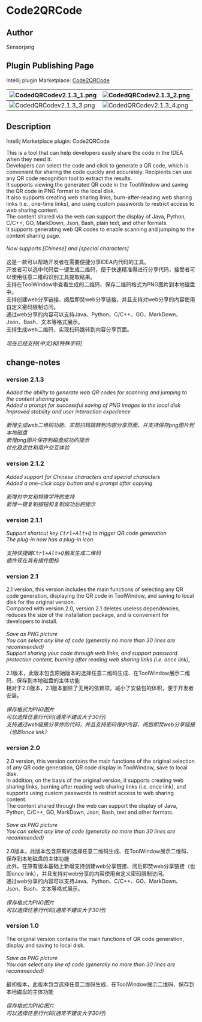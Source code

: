 # Code2QRCode
## Author
Sensorjang
## Plugin Publishing Page
Intellij plugin Marketplace: [Code2QRCode](https://plugins.jetbrains.com/plugin/17902-code2qrcode)

| ![CodedQRCodev2.1.3_1.png](https://s2.loli.net/2025/05/15/O53KuoaUFvTZxRn.png) | ![CodedQRCodev2.1.3_2.png](https://s2.loli.net/2025/05/15/BMnGJq4OHjVItPS.png) |
|-------------------------------------------------------------------------------|------------------------------------------------------------------------------|
| ![CodedQRCodev2.1.3_3.png](https://s2.loli.net/2025/05/15/YRa7XqwymjE9Zl5.png)  | ![CodedQRCodev2.1.3_4.png](https://s2.loli.net/2025/05/15/Q2BrdFvfm3NGVy7.png) |

## Description
Intellij Marketplace plugin: Code2QRCode

This is a tool that can help developers easily share the code in the IDEA when they need it.<br>
Developers can select the code and click to generate a QR code, which is convenient for sharing the code quickly and accurately. Recipients can use any QR code recognition tool to extract the results.<br>
It supports viewing the generated QR code in the ToolWindow and saving the QR code in PNG format to the local disk.<br>
It also supports creating web sharing links, burn-after-reading web sharing links (i.e., one-time links), and using custom passwords to restrict access to web sharing content.<br>
The content shared via the web can support the display of Java, Python, C/C++, GO, MarkDown, Json, Bash, plain text, and other formats.<br>
It supports generating web QR codes to enable scanning and jumping to the content sharing page.<br>
<br>
<em>Now supports [Chinese] and [special characters]</em>
<br><br>
这是一款可以帮助开发者在需要便捷分享IDEA内代码的工具。<br>
开发者可以选中代码后一键生成二维码，便于快速精准得进行分享代码，接受者可以使用任意二维码识别工具提取结果。<br>
支持在ToolWindow中查看生成的二维码、保存二维码格式为PNG图片到本地磁盘中。<br>
支持创建web分享链接、阅后即焚web分享链接，并且支持对web分享的内容使用自定义密码限制访问。<br>
通过web分享的内容可以支持Java、Python、C/C++、GO、MarkDown、Json、Bash、文本等格式展示。<br>
支持生成web二维码，实现扫码跳转到内容分享页面。<br>
<br>
<em>现在已经支持[中文]和[特殊字符]</em><br>

## change-notes
### version 2.1.3
<em>Added the ability to generate web QR codes for scanning and jumping to the content sharing page</em><br>
<em>Added a prompt for successful saving of PNG images to the local disk</em><br>
<em>Improved stability and user interaction experience</em><br>
<br>
<em>新增生成web二维码功能、实现扫码跳转到内容分享页面，并支持保存png图片到本地磁盘</em><br>
<em>新增png图片保存到磁盘成功的提示</em><br>
<em>优化稳定性和用户交互体验</em><br>
### version 2.1.2
<em>Added support for Chinese characters and special characters</em><br>
<em>Added a one-click copy button and a prompt after copying</em><br>
<br>
<em>新增对中文和特殊字符的支持</em><br>
<em>新增一键复制按钮和复制成功后的提示</em><br>
### version 2.1.1
<em>Support shortcut key <kbd>Ctrl+Alt+Q</kbd> to trigger QR code generation</em><br>
<em>The plug-in now has a plug-in icon</em><br>
<br>
<em>支持快捷键<kbd>Ctrl+Alt+Q</kbd>触发生成二维码</em><br>
<em>插件现在具有插件图标</em><br>
### version 2.1
2.1 version, this version includes the main functions of selecting any QR code generation, displaying the QR code in ToolWindow, and saving to local disk for the original version.<br>
Compared with version 2.0, version 2.1 deletes useless dependencies, reduces the size of the installation package, and is convenient for developers to install.<br>
<br>
<em>Save as PNG picture</em><br>
<em>You can select any line of code (generally no more than 30 lines are recommended)</em><br>
<em>Support sharing your code through web links, and support password protection content, burning after reading web sharing links (i.e. once link),</em><br>
<br>
2.1版本，此版本包含原始版本的选择任意二维码生成、在ToolWindow展示二维码、保存到本地磁盘的主体功能<br>
相对于2.0版本，2.1版本删除了无用的依赖项，减小了安装包的体积，便于开发者安装。<br>
<br>
<em>保存格式为PNG图片</em><br>
<em>可以选择任意行代码(通常不建议大于30行)</em><br>
<em>支持通过web链接分享你的代码，并且支持密码保护内容、阅后即焚web分享链接（也即once link）</em><br>
### version 2.0
2.0 version, this version contains the main functions of the original selection of any QR code generation, QR code display in ToolWindow, save to local disk.<br>
In addition, on the basis of the original version, it supports creating web sharing links, burning after reading web sharing links (i.e. once link), and supports using custom passwords to restrict access to web sharing content.<br>
The content shared through the web can support the display of Java, Python, C/C++, GO, MarkDown, Json, Bash, text and other formats.<br>
<br>
<em>Save as PNG picture</em><br>
<em>You can select any line of code (generally no more than 30 lines are recommended)</em><br>
<br>
2.0版本，此版本包含原有的选择任意二维码生成、在ToolWindow展示二维码、保存到本地磁盘的主体功能<br>
此外，在原有版本基础上新增支持创建web分享链接、阅后即焚web分享链接（也即once link），并且支持对web分享的内容使用自定义密码限制访问。<br>
通过web分享的内容可以支持Java、Python、C/C++、GO、MarkDown、Json、Bash、文本等格式展示。<br>
<br>
<em>保存格式为PNG图片</em><br>
<em>可以选择任意行代码(通常不建议大于30行)</em><br>
### version 1.0
The original version contains the main functions of QR code generation, display and saving to local disk.<br>
<br>
<em>Save as PNG picture</em><br>
<em>You can select any line of code (generally no more than 30 lines are recommended)</em><br>
<br>
最初版本，此版本包含选择任意二维码生成、在ToolWindow展示二维码、保存到本地磁盘的主体功能<br>
<br>
<em>保存格式为PNG图片</em><br>
<em>可以选择任意行代码(通常不建议大于30行)</em><br>